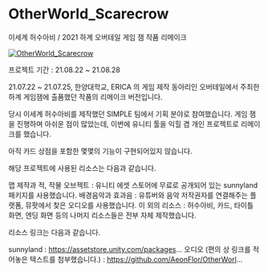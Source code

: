 # OtherWorld_Scarecrow
이세계 허수아비 / 2021 하계 오버테일 게임 잼 작품 리메이크

[![OtherWorld_Scarecrow](https://img.youtube.com/vi/IBU90Uyh8lY/0.jpg)](https://youtu.be/IBU90Uyh8lY) 

프로젝트 기간 : 21.08.22 ~ 21.08.28

21.07.22 ~ 21.07.25, 한양대학교, ERICA 의 게임 제작 동아리인 오버테일에서 주최한 하계 게임잼에 출품했던 작품의 리메이크 버전입니다.

당시 이세계 허수아비를 제작했던 SIMPLE 팀에서 기획 분야로 참여했습니다. 게임 잼을 진행하며 아쉬운 점이 많았는데, 이번에 유니티 툴을 익힐 겸 개인 프로젝트로 리메이크를 했습니다.

아직 카드 상점을 포함한 몇몇의 기능이 구현되어있지 않습니다.

해당 프로젝트에 사용된 리소스는 다음과 같습니다.

맵 제작과 적, 작물 오브젝트 : 유니티 에셋 스토어에 무료로 공개되어 있는 sunnyland 패키지를 사용했습니다.
배경음악과 효과음 : 유튜버와 음악 저작권자를 연결해주는 플랫폼, 뮤팟에서 찾은 오디오를 사용했습니다.
이 외의 리소스 : 허수아비, 카드, 타이틀 화면, 엔딩 화면 등의 나머지 리소스들은 전부 자체 제작했습니다.

리소스 링크는 다음과 같습니다.

sunnyland : https://assetstore.unity.com/packages...
오디오 (편의 상 링크를 적어놓은 텍스트를 첨부했습니다.) : https://github.com/AeonFlor/OtherWorl...
